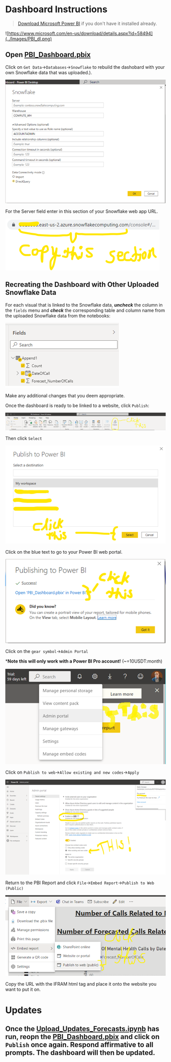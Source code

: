 # Dashboard Instructions

>[Download Microsoft Power BI](https://www.microsoft.com/en-us/download/details.aspx?id=58494) if you don't have it installed already.

![https://www.microsoft.com/en-us/download/details.aspx?id=58494](../Images/PBI_dl.png)

## Open [PBI_Dashboard.pbix](PBI_Dashboard.pbix)

Click on `Get Data`->`Databases`->`Snowflake` to rebuild the dashobard with your own Snowflake data that was uploaded.).

![](../Images/PBI_Setup1.png)

For the Server field enter in this section of your Snowflake web app URL.

![](../Images/PBI_Setup.png)

## Recreating the Dashboard with Other Uploaded Snowflake Data

For each visual that is linked to the Snowflake data, ***uncheck*** the column in the `fields` menu and ***check*** the corresponding table and column name from the uploaded Snowflake data from the notebooks:

![](../Images/PBI_Setup9.png)

Make any additional changes that you deem appropriate.

Once the dashboard is ready to be linked to a website, click `Publish`:

![](../Images/PBI_Setup7.png)

Then click `Select`

![](../Images/PBI_Setup2.png)

Click on the blue text to go to your Power BI web portal.

![](../Images/PBI_Setup3.png)

Click on the `gear symbol`->`Admin Portal` 

***Note this will only work with a Power BI Pro account!** (~=10USDT:month)

![](../Images/PBI_Setup6.png)

Click on `Publish to web`->`Allow existing and new codes`->`Apply`

![](../Images/Power_BI_Pro.png)

Return to the PBI Report and click `File`->`Embed Report`->`Publish to Web (Public)`

![](../Images/PBI_Setup8.png)

Copy the URL with the IFRAM html tag and place it onto the website you want to put it on.

# Updates

## Once the [Upload_Updates_Forecasts.ipynb](..Regular_Update_Upload/Upload_Updates_Forecasts.ipynb) has run, reopn the [PBI_Dashboard.pbix](../PBI_Dashboard/PBI_Dashboard.pbix) and click on `Publish` once again.  Respond affirmative to all prompts.  The dashboard will then be updated.